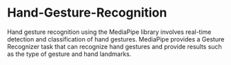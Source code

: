 # Hand-Gesture-Recognition
Hand gesture recognition using the MediaPipe library involves real-time detection and classification of hand gestures. MediaPipe provides a Gesture Recognizer task that can recognize hand gestures and provide results such as the type of gesture and hand landmarks.

